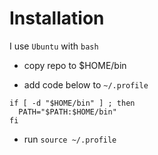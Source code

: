 # Installation

I use `Ubuntu` with `bash`

- copy repo to $HOME/bin

- add code below to `~/.profile`

```shell
if [ -d "$HOME/bin" ] ; then
  PATH="$PATH:$HOME/bin"
fi
```

- run `source ~/.profile`



